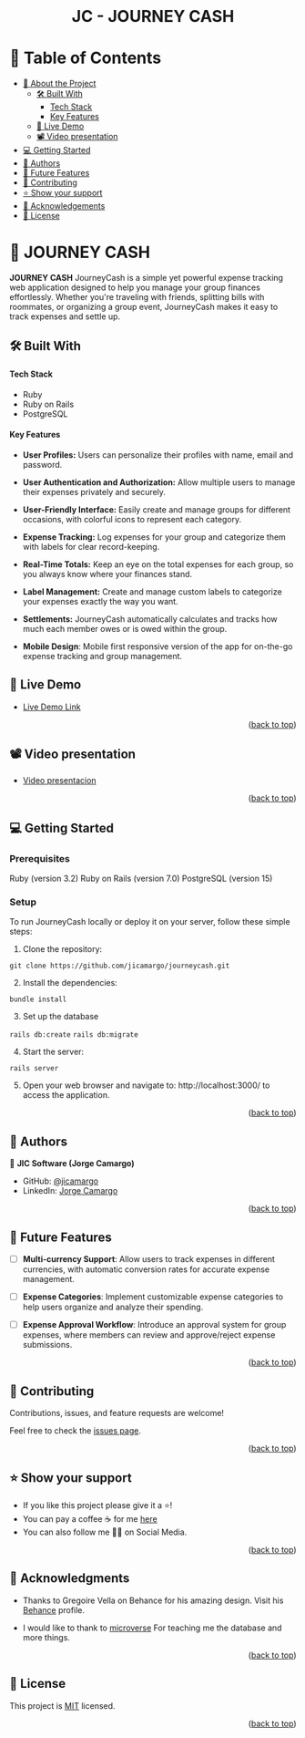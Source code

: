 <br>
<div align='center'>
	<h1>JC - JOURNEY CASH</h1>
  </div>
<a name="readme-top"></a>

# 📗 Table of Contents
- [📖 About the Project](#about-project)
  - [🛠 Built With](#built-with)
    - [Tech Stack](#tech-stack)
    - [Key Features](#key-features)
  - [🚀 Live Demo](#live-demo)
  - [📽️ Video presentation](#video-demo)
- [💻 Getting Started](#getting-started)
- [👥 Authors](#authors)
- [🔭 Future Features](#future-features)
- [🤝 Contributing](#contributing)
- [⭐️ Show your support](#support)
- [🙏 Acknowledgements](#acknowledgements)
- [📝 License](#license)


# 📖 JOURNEY CASH <a name="about-project"></a>

**JOURNEY CASH** JourneyCash is a simple yet powerful expense tracking web application designed to help you manage your group finances effortlessly. Whether you're traveling with friends, splitting bills with roommates, or organizing a group event, JourneyCash makes it easy to track expenses and settle up.

## 🛠 Built With <a name="built-with"></a>

#### Tech Stack <a name="tech-stack"></a>

- Ruby
- Ruby on Rails
- PostgreSQL

#### Key Features <a name="key-features"></a>

- **User Profiles:** Users can personalize their profiles with name, email and password.

- **User Authentication and Authorization:** Allow multiple users to manage their expenses privately and securely. 

- **User-Friendly Interface:** Easily create and manage groups for different occasions, with colorful icons to represent each category.

- **Expense Tracking:** Log expenses for your group and categorize them with labels for clear record-keeping.

- **Real-Time Totals:** Keep an eye on the total expenses for each group, so you always know where your finances stand.

- **Label Management:** Create and manage custom labels to categorize your expenses exactly the way you want.

- **Settlements:** JourneyCash automatically calculates and tracks how much each member owes or is owed within the group.

- **Mobile Design**: Mobile first responsive version of the app for on-the-go expense tracking and group management.

<!-- LIVE DEMO  -->

## 🚀 Live Demo <a name="live-demo"></a>


- [Live Demo Link](https://journeycash.onrender.com)

<p align="right">(<a href="#readme-top">back to top</a>)</p>


<!-- VIDEO DEMO  -->

## 📽️ Video presentation <a name="video-demo"></a>


- [Video presentacion](https://www.loom.com/share/d157134b56eb42c9bbc5fc99037a19f1?sid=cc504106-8b39-4552-b553-643b4431461bhttps://ourneycash-eak3.onrender.com/)

<p align="right">(<a href="#readme-top">back to top</a>)</p>


<!-- GETTING STARTED -->

## 💻 Getting Started <a name="getting-started"></a>

### Prerequisites

Ruby (version 3.2)
Ruby on Rails (version 7.0)
PostgreSQL (version 15)

### Setup

To run JourneyCash locally or deploy it on your server, follow these simple steps:

1. Clone the repository:

`git clone https://github.com/jicamargo/journeycash.git`

2. Install the dependencies:

`bundle install`

3. Set up the database

`rails db:create`
`rails db:migrate`

4. Start the server:

`rails server`

5. Open your web browser and navigate to: http://localhost:3000/ to access the application. 

<p align="right">(<a href="#readme-top">back to top</a>)</p>

<!-- AUTHORS -->

## 👥 Authors <a name="authors"></a>

👤 **JIC Software (Jorge Camargo)**
- GitHub: [@jicamargo](https://github.com/jicamargo)
- LinkedIn: [Jorge Camargo](https://www.linkedin.com/in/jorgecamargog/?locale=en_US)


<p align="right">(<a href="#readme-top">back to top</a>)</p>


<!-- FUTURE FEATURES -->
## 🔭 Future Features <a name="future-features"></a>

- [ ] **Multi-currency Support**: Allow users to track expenses in different currencies, with automatic conversion rates for accurate expense management.
- [ ] **Expense Categories**: Implement customizable expense categories to help users organize and analyze their spending.
- [ ] **Expense Approval Workflow**: Introduce an approval system for group expenses, where members can review and approve/reject expense submissions.


<p align="right">(<a href="#readme-top">back to top</a>)</p>

<!-- CONTRIBUTING -->

## 🤝 Contributing <a name="contributing"></a>

Contributions, issues, and feature requests are welcome!

Feel free to check the [issues page](https://github.com/jicamargo/journeycash/issues).

<p align="right">(<a href="#readme-top">back to top</a>)</p>

<!-- SUPPORT -->

## ⭐️ Show your support <a name="support"></a>

- If you like this project please give it a ⭐️!
- You can pay a coffee ☕ for me [here](https://bmc.link/jicamargo)
- You can also follow me 👍🏽 on Social Media.

<p align="right">(<a href="#readme-top">back to top</a>)</p>

<!-- ACKNOWLEDGEMENTS -->

## 🙏 Acknowledgments <a name="acknowledgements"></a>

- Thanks to  Gregoire Vella on Behance for his amazing design. Visit his [Behance](https://www.behance.net/gregoirevella) profile.

- I would like to thank to [microverse](https://www.microverse.org/) For teaching me the database and more things.

<p align="right">(<a href="#readme-top">back to top</a>)</p>

<!-- FAQ (optional) -->

<!-- LICENSE -->

## 📝 License <a name="license"></a>

This project is [MIT](./LICENSE) licensed.

<p align="right">(<a href="#readme-top">back to top</a>)</p>
